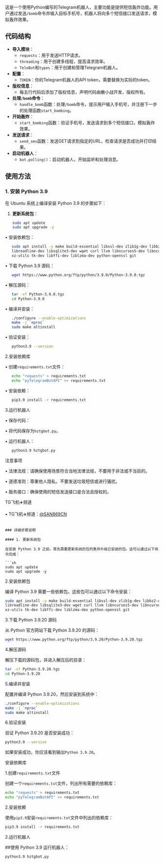 这是一个使用Python编写的Telegram机器人，主要功能是提供短信轰炸功能。用户通过发送`/bomb`命令并输入目标手机号，机器人将向多个短信接口发送请求，模拟轰炸效果。

## 代码结构

- **导入模块**：
  - `requests`：用于发送HTTP请求。
  - `threading`：用于创建多线程，提高请求效率。
  - `TeleBot`和`types`：用于创建和管理Telegram机器人。
- **配置**：
  - `TOKEN`：你的Telegram机器人的API token，需要替换为实际的token。
- **版权信息**：
  - 每五行代码后添加了版权信息，声明代码由散小战开发，版权所有。
- **处理`/bomb`命令**：
  - `handle_bomb`函数：处理`/bomb`命令，提示用户输入手机号，并注册下一步的处理函数`start_bombing`。
- **开始轰炸**：
  - `start_bombing`函数：验证手机号，发送请求到多个短信接口，模拟轰炸效果。
- **发送请求**：
  - `send_sms`函数：发送GET请求到指定的URL，检查请求是否成功并打印结果。
- **启动机器人**：
  - `bot.polling()`：启动机器人，开始监听和处理消息。

## 使用方法

### 1. 安装 Python 3.9

在 Ubuntu 系统上编译安装 Python 3.9 的步骤如下：

1. **更新系统包**：
   ```sh
   sudo apt update
   sudo apt upgrade -y
   ```



• 安装依赖包：

```sh
   sudo apt install -y make build-essential libssl-dev zlib1g-dev libbz2-dev \
   libreadline-dev libsqlite3-dev wget curl llvm libncurses5-dev libncursesw5-dev \
   xz-utils tk-dev libffi-dev liblzma-dev python-openssl git
   ```



• 下载 Python 3.9 源码：

```sh
   wget https://www.python.org/ftp/python/3.9.0/Python-3.9.0.tgz
   ```



• 解压源码：

```sh
   tar -xf Python-3.9.0.tgz
   cd Python-3.9.0
   ```



• 编译并安装：

```sh
   ./configure --enable-optimizations
   make -j `nproc`
   sudo make altinstall
   ```



• 验证安装：

```sh
   python3.9 --version
   ```



2.安装依赖库


• 创建`requirements.txt`文件：

```sh
   echo "requests" > requirements.txt
   echo "pyTelegramBotAPI" >> requirements.txt
   ```



• 安装依赖：

```sh
   pip3.9 install -r requirements.txt
   ```



3.运行机器人


• 保存代码：

• 将代码保存为`hztgbot.py`。


• 运行机器人：

```sh
   python3.9 hztgbot.py
   ```



注意事项


• 法律法规：请确保使用场景符合当地法律法规，不要用于非法或不当目的。

• 道德准则：尊重他人隐私，不要发送垃圾短信或进行骚扰。

• 服务接口：确保使用的短信发送接口是合法且授权的。


TG飞机✈️频道


• TG飞机✈️频道：[@SAN869CN](https://t.me/SAN869CN)

```

### 详细步骤说明

#### 1. 更新系统包

在安装 Python 3.9 之前，首先需要更新系统的包列表并升级已安装的包。这可以通过以下命令完成：

```sh
sudo apt update
sudo apt upgrade -y
```



2.安装依赖包

编译 Python 3.9 需要一些依赖包，这些包可以通过以下命令安装：


```sh
sudo apt install -y make build-essential libssl-dev zlib1g-dev libbz2-dev \
libreadline-dev libsqlite3-dev wget curl llvm libncurses5-dev libncursesw5-dev \
xz-utils tk-dev libffi-dev liblzma-dev python-openssl git
```



3.下载 Python 3.9.20 源码

从 Python 官方网站下载 Python 3.9.20 的源码：


```sh
wget https://www.python.org/ftp/python/3.9.20/Python-3.9.20.tgz
```



4.解压源码

解压下载的源码包，并进入解压后的目录：


```sh
tar -xf Python-3.9.20.tgz
cd Python-3.9.20
```



5.编译并安装

配置并编译 Python 3.9.20，然后安装到系统中：


```sh
./configure --enable-optimizations
make -j `nproc`
sudo make altinstall
```



6.验证安装

验证 Python 3.9.20 是否安装成功：


```sh
python3.9 --version
```


如果安装成功，你应该看到输出`Python 3.9.20`。


安装依赖库


1.创建`requirements.txt`文件

创建一个`requirements.txt`文件，列出所有需要的依赖库：


```sh
echo "requests" > requirements.txt
echo "pyTelegramBotAPI" >> requirements.txt
```



2.安装依赖

使用`pip3.9`安装`requirements.txt`文件中列出的依赖库：


```sh
pip3.9 install -r requirements.txt
```

2.运行机器人

##使用 Python 3.9 运行机器人：
```sh
python3.9 hztgbot.py
```
